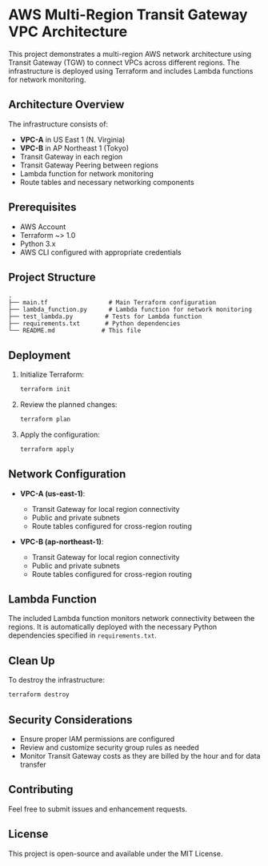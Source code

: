 # AWS Multi-Region Transit Gateway VPC Architecture

This project demonstrates a multi-region AWS network architecture using Transit Gateway (TGW) to connect VPCs across different regions. The infrastructure is deployed using Terraform and includes Lambda functions for network monitoring.

## Architecture Overview

The infrastructure consists of:

- **VPC-A** in US East 1 (N. Virginia)
- **VPC-B** in AP Northeast 1 (Tokyo)
- Transit Gateway in each region
- Transit Gateway Peering between regions
- Lambda function for network monitoring
- Route tables and necessary networking components

## Prerequisites

- AWS Account
- Terraform ~> 1.0
- Python 3.x
- AWS CLI configured with appropriate credentials

## Project Structure

```
.
├── main.tf                 # Main Terraform configuration
├── lambda_function.py      # Lambda function for network monitoring
├── test_lambda.py         # Tests for Lambda function
├── requirements.txt       # Python dependencies
└── README.md             # This file
```

## Deployment

1. Initialize Terraform:
   ```bash
   terraform init
   ```

2. Review the planned changes:
   ```bash
   terraform plan
   ```

3. Apply the configuration:
   ```bash
   terraform apply
   ```

## Network Configuration

- **VPC-A (us-east-1)**:
  - Transit Gateway for local region connectivity
  - Public and private subnets
  - Route tables configured for cross-region routing

- **VPC-B (ap-northeast-1)**:
  - Transit Gateway for local region connectivity
  - Public and private subnets
  - Route tables configured for cross-region routing

## Lambda Function

The included Lambda function monitors network connectivity between the regions. It is automatically deployed with the necessary Python dependencies specified in `requirements.txt`.

## Clean Up

To destroy the infrastructure:
```bash
terraform destroy
```

## Security Considerations

- Ensure proper IAM permissions are configured
- Review and customize security group rules as needed
- Monitor Transit Gateway costs as they are billed by the hour and for data transfer

## Contributing

Feel free to submit issues and enhancement requests.

## License

This project is open-source and available under the MIT License.
